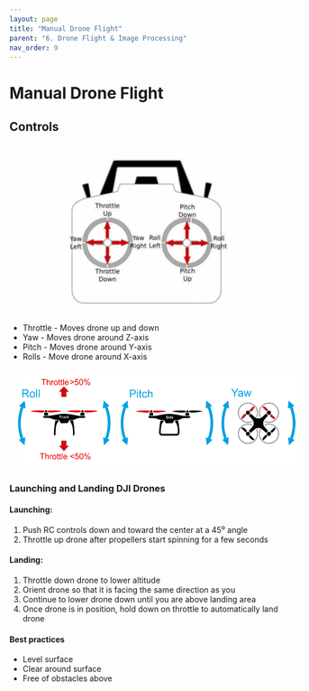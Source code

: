 ```yaml
---
layout: page
title: "Manual Drone Flight"
parent: "6. Drone Flight & Image Processing"
nav_order: 9
---
```

# Manual Drone Flight

## Controls

<img align="center" src="../images/drone/RC_Diagram.jpg" hspace="15" vspace="10" width="1000">

* Throttle - Moves drone up and down
* Yaw - Moves drone around Z-axis
* Pitch - Moves drone around Y-axis
* Rolls - Move drone around X-axis

<img align="center" src="../images/drone/basic_movements_multicopter.png" hspace="15" vspace="10" width="1000">

### Launching and Landing DJI Drones
#### Launching:
1. Push RC controls down and toward the center at a 45⁰ angle
2. Throttle up drone after propellers start spinning for a few seconds

#### Landing: 
1. Throttle down drone to lower altitude 
2. Orient drone so that it is facing the same direction as you
3. Continue to lower drone down until you are above landing area
4. Once drone is in position, hold down on throttle to automatically land drone

#### Best practices
* Level surface
* Clear around surface
* Free of obstacles above


